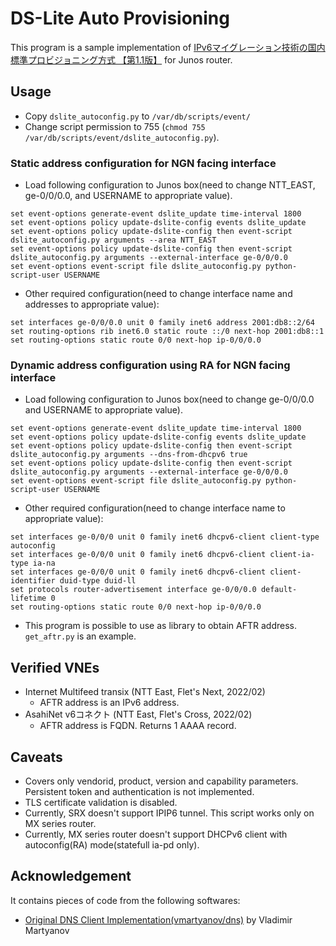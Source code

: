 # DS-Lite Auto Provisioning

This program is a sample implementation of [IPv6マイグレーション技術の国内標準プロビジョニング方式 【第1.1版】](https://github.com/v6pc/v6mig-prov/blob/1.1/spec.md) for Junos router.

## Usage

 - Copy `dslite_autoconfig.py` to `/var/db/scripts/event/`
 - Change script permission to 755 (`chmod 755 /var/db/scripts/event/dslite_autoconfig.py`).

### Static address configuration for NGN facing interface
 - Load following configuration to Junos box(need to change NTT_EAST, ge-0/0/0.0, and USERNAME to appropriate value).

```
set event-options generate-event dslite_update time-interval 1800
set event-options policy update-dslite-config events dslite_update
set event-options policy update-dslite-config then event-script dslite_autoconfig.py arguments --area NTT_EAST
set event-options policy update-dslite-config then event-script dslite_autoconfig.py arguments --external-interface ge-0/0/0.0
set event-options event-script file dslite_autoconfig.py python-script-user USERNAME
```

 - Other required configuration(need to change interface name and addresses to appropriate value):
```
set interfaces ge-0/0/0.0 unit 0 family inet6 address 2001:db8::2/64
set routing-options rib inet6.0 static route ::/0 next-hop 2001:db8::1
set routing-options static route 0/0 next-hop ip-0/0/0.0
```

### Dynamic address configuration using RA for NGN facing interface
 - Load following configuration to Junos box(need to change ge-0/0/0.0 and USERNAME to appropriate value).

```
set event-options generate-event dslite_update time-interval 1800
set event-options policy update-dslite-config events dslite_update
set event-options policy update-dslite-config then event-script dslite_autoconfig.py arguments --dns-from-dhcpv6 true
set event-options policy update-dslite-config then event-script dslite_autoconfig.py arguments --external-interface ge-0/0/0.0
set event-options event-script file dslite_autoconfig.py python-script-user USERNAME
```

 - Other required configuration(need to change interface name to appropriate value):
```
set interfaces ge-0/0/0 unit 0 family inet6 dhcpv6-client client-type autoconfig
set interfaces ge-0/0/0 unit 0 family inet6 dhcpv6-client client-ia-type ia-na
set interfaces ge-0/0/0 unit 0 family inet6 dhcpv6-client client-identifier duid-type duid-ll
set protocols router-advertisement interface ge-0/0/0.0 default-lifetime 0
set routing-options static route 0/0 next-hop ip-0/0/0.0
```


 - This program is possible to use as library to obtain AFTR address. `get_aftr.py` is an example.

## Verified VNEs
 - Internet Multifeed transix (NTT East, Flet's Next, 2022/02)
   - AFTR address is an IPv6 address.
 - AsahiNet v6コネクト (NTT East, Flet's Cross, 2022/02)
   - AFTR address is FQDN. Returns 1 AAAA record.

## Caveats
 - Covers only vendorid, product, version and capability parameters. Persistent token and authentication is not implemented.
 - TLS certificate validation is disabled.
 - Currently, SRX doesn't support IPIP6 tunnel. This script works only on MX series router.
 - Currently, MX series router doesn't support DHCPv6 client with autoconfig(RA) mode(statefull ia-pd only).

## Acknowledgement
It contains pieces of code from the following softwares:

 -  [Original DNS Client Implementation(vmartyanov/dns)](https://github.com/vmartyanov/dns) by Vladimir Martyanov
